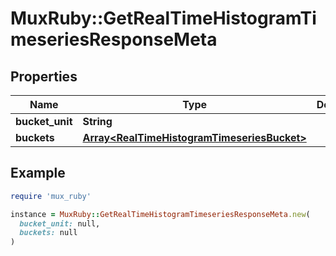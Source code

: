 # MuxRuby::GetRealTimeHistogramTimeseriesResponseMeta

## Properties

| Name | Type | Description | Notes |
| ---- | ---- | ----------- | ----- |
| **bucket_unit** | **String** |  | [optional] |
| **buckets** | [**Array&lt;RealTimeHistogramTimeseriesBucket&gt;**](RealTimeHistogramTimeseriesBucket.md) |  | [optional] |

## Example

```ruby
require 'mux_ruby'

instance = MuxRuby::GetRealTimeHistogramTimeseriesResponseMeta.new(
  bucket_unit: null,
  buckets: null
)
```

